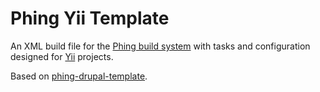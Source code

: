 # Phing Yii Template

An XML build file for the [Phing build system](http://www.phing.info/trac/) with tasks and configuration designed for [Yii](http://www.yiiframework.com/) projects.

Based on [phing-drupal-template](http://reload.github.com/phing-drupal-template/).
